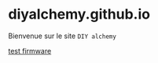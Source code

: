 # diyalchemy.github.io

Bienvenue sur le site `DIY alchemy`

[test firmware](https://diyalchemy.github.io/firmware/test_1k.bin)

